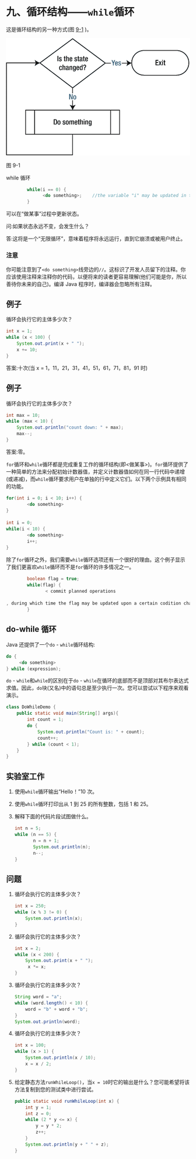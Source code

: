 # 九、循环结构——`while`循环

这是循环结构的另一种方式(图 [9-1](#Fig1) )。

![img/485723_1_En_9_Fig1_HTML.png](img/485723_1_En_9_Fig1_HTML.png)

图 9-1

while 循环

```java
        while(i == 0) {
              <do something>;    //the variable "i" may be updated in this code block.
        }

```

可以在“做某事”过程中更新状态。

问:如果状态永远不变，会发生什么？

答:这将是一个“无限循环”，意味着程序将永远运行，直到它崩溃或被用户终止。

### 注意

你可能注意到了`<do something>`线旁边的`//`。这标识了开发人员留下的注释。你应该使用注释来注释你的代码，以便将来的读者更容易理解(他们可能是你，所以善待你未来的自己)。编译 Java 程序时，编译器会忽略所有注释。

## 例子

循环会执行它的主体多少次？

```java
int x = 1;
while (x < 100) {
    System.out.print(x + " ");
    x += 10;
}

```

答案:十次(当 x = 1，11，21，31，41，51，61，71，81，91 时)

## 例子

循环会执行它的主体多少次？

```java
int max = 10;
while (max < 10) {
    System.out.println("count down: " + max);
    max--;
}

```

答案:零。

`for`循环和`while`循环都是完成重复工作的循环结构(即<做某事>)。`for`循环提供了一种简单的方法来分配初始计数器值，并定义计数器值如何在同一行代码中递增(或递减)，而`while`循环要求用户在单独的行中定义它们。以下两个示例具有相同的功能。

```java
for(int i = 0; i < 10; i++) {
        <do something>
}

int i = 0;
while(i < 10) {
        <do something>
        i++;
}

```

除了`for`循环之外，我们需要`while`循环选项还有一个很好的理由。这个例子显示了我们更喜欢`while`循环而不是`for`循环的许多情况之一。

```java
        boolean flag = true;
        while(flag) {
               < commit planned operations

, during which time the flag may be updated upon a certain codition change, e.g. the operation is completed, or failed for some reason.>
        }

```

## do-while 循环

Java 还提供了一个`do` - `while`循环结构:

```java
do {
     <do something>
} while (expression);

```

`do` - `while`和`while`的区别在于`do` - `while`在循环的底部而不是顶部对其布尔表达式求值。因此，`do`块(又名<do something="">)中的语句总是至少执行一次。您可以尝试以下程序来观看演示。</do>

```java
class DoWhileDemo {
    public static void main(String[] args){
        int count = 1;
        do {
            System.out.println("Count is: " + count);
            count++;
        } while (count < 1);
    }
}

```

## 实验室工作

1.  使用`while`循环输出“Hello！”10 次。

2.  使用`while`循环打印出从 1 到 25 的所有整数，包括 1 和 25。

3.  解释下面的代码片段试图做什么。

    ```java
    int n = 5;
    while (n == 5) {
           n = n + 1;
           System.out.println(n);
           n--;
    }

    ```

## 问题

1.  循环会执行它的主体多少次？

    ```java
    int x = 250;
    while (x % 3 != 0) {
        System.out.println(x);
    }

    ```

2.  循环会执行它的主体多少次？

    ```java
    int x = 2;
    while (x < 200) {
        System.out.print(x + " ");
         x *= x;
    }

    ```

3.  循环会执行它的主体多少次？

    ```java
    String word = "a";
    while (word.length() < 10) {
        word = "b" + word + "b";
    }
    System.out.println(word);

    ```

4.  循环会执行它的主体多少次？

    ```java
    int x = 100;
    while (x > 1) {
        System.out.println(x / 10);
        x = x / 2;
    }

    ```

5.  给定静态方法`runWhileLoop()`，当`x = 10`时它的输出是什么？您可能希望将该方法复制到您的测试类中进行尝试。

    ```java
    public static void runWhileLoop(int x) {
        int y = 1;
        int z = 0;
        while (2 * y <= x) {
            y = y * 2;
            z++;
        }
        System.out.println(y + " " + z);
    }

    ```